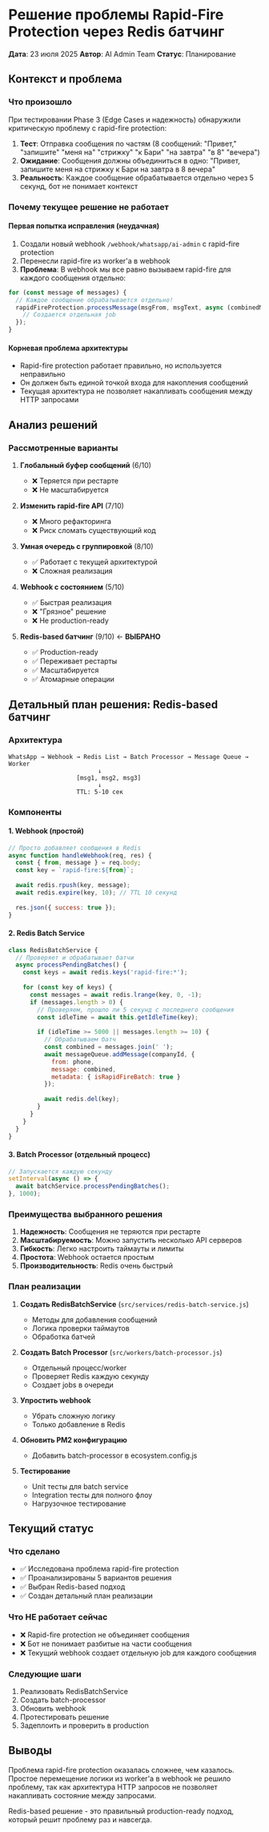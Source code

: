 # Решение проблемы Rapid-Fire Protection через Redis батчинг

**Дата**: 23 июля 2025
**Автор**: AI Admin Team
**Статус**: Планирование

## Контекст и проблема

### Что произошло
При тестировании Phase 3 (Edge Cases и надежность) обнаружили критическую проблему с rapid-fire protection:

1. **Тест**: Отправка сообщения по частям (8 сообщений: "Привет," "запишите" "меня на" "стрижку" "к Бари" "на завтра" "в 8" "вечера")
2. **Ожидание**: Сообщения должны объединиться в одно: "Привет, запишите меня на стрижку к Бари на завтра в 8 вечера"
3. **Реальность**: Каждое сообщение обрабатывается отдельно через 5 секунд, бот не понимает контекст

### Почему текущее решение не работает

#### Первая попытка исправления (неудачная)
1. Создали новый webhook `/webhook/whatsapp/ai-admin` с rapid-fire protection
2. Перенесли rapid-fire из worker'а в webhook
3. **Проблема**: В webhook мы все равно вызываем rapid-fire для каждого сообщения отдельно:
```javascript
for (const message of messages) {
  // Каждое сообщение обрабатывается отдельно!
  rapidFireProtection.processMessage(msgFrom, msgText, async (combinedMessage) => {
    // Создается отдельная job
  });
}
```

#### Корневая проблема архитектуры
- Rapid-fire protection работает правильно, но используется неправильно
- Он должен быть единой точкой входа для накопления сообщений
- Текущая архитектура не позволяет накапливать сообщения между HTTP запросами

## Анализ решений

### Рассмотренные варианты

1. **Глобальный буфер сообщений** (6/10)
   - ❌ Теряется при рестарте
   - ❌ Не масштабируется

2. **Изменить rapid-fire API** (7/10)
   - ❌ Много рефакторинга
   - ❌ Риск сломать существующий код

3. **Умная очередь с группировкой** (8/10)
   - ✅ Работает с текущей архитектурой
   - ❌ Сложная реализация

4. **Webhook с состоянием** (5/10)
   - ✅ Быстрая реализация
   - ❌ "Грязное" решение
   - ❌ Не production-ready

5. **Redis-based батчинг** (9/10) ← **ВЫБРАНО**
   - ✅ Production-ready
   - ✅ Переживает рестарты
   - ✅ Масштабируется
   - ✅ Атомарные операции

## Детальный план решения: Redis-based батчинг

### Архитектура

```
WhatsApp → Webhook → Redis List → Batch Processor → Message Queue → Worker
                         ↓
                   [msg1, msg2, msg3]
                         ↓
                   TTL: 5-10 сек
```

### Компоненты

#### 1. Webhook (простой)
```javascript
// Просто добавляет сообщения в Redis
async function handleWebhook(req, res) {
  const { from, message } = req.body;
  const key = `rapid-fire:${from}`;
  
  await redis.rpush(key, message);
  await redis.expire(key, 10); // TTL 10 секунд
  
  res.json({ success: true });
}
```

#### 2. Redis Batch Service
```javascript
class RedisBatchService {
  // Проверяет и обрабатывает батчи
  async processPendingBatches() {
    const keys = await redis.keys('rapid-fire:*');
    
    for (const key of keys) {
      const messages = await redis.lrange(key, 0, -1);
      if (messages.length > 0) {
        // Проверяем, прошло ли 5 секунд с последнего сообщения
        const idleTime = await this.getIdleTime(key);
        
        if (idleTime >= 5000 || messages.length >= 10) {
          // Обрабатываем батч
          const combined = messages.join(' ');
          await messageQueue.addMessage(companyId, {
            from: phone,
            message: combined,
            metadata: { isRapidFireBatch: true }
          });
          
          await redis.del(key);
        }
      }
    }
  }
}
```

#### 3. Batch Processor (отдельный процесс)
```javascript
// Запускается каждую секунду
setInterval(async () => {
  await batchService.processPendingBatches();
}, 1000);
```

### Преимущества выбранного решения

1. **Надежность**: Сообщения не теряются при рестарте
2. **Масштабируемость**: Можно запустить несколько API серверов
3. **Гибкость**: Легко настроить таймауты и лимиты
4. **Простота**: Webhook остается простым
5. **Производительность**: Redis очень быстрый

### План реализации

1. **Создать RedisBatchService** (`src/services/redis-batch-service.js`)
   - Методы для добавления сообщений
   - Логика проверки таймаутов
   - Обработка батчей

2. **Создать Batch Processor** (`src/workers/batch-processor.js`)
   - Отдельный процесс/worker
   - Проверяет Redis каждую секунду
   - Создает jobs в очереди

3. **Упростить webhook**
   - Убрать сложную логику
   - Только добавление в Redis

4. **Обновить PM2 конфигурацию**
   - Добавить batch-processor в ecosystem.config.js

5. **Тестирование**
   - Unit тесты для batch service
   - Integration тесты для полного флоу
   - Нагрузочное тестирование

## Текущий статус

### Что сделано
- ✅ Исследована проблема rapid-fire protection
- ✅ Проанализированы 5 вариантов решения
- ✅ Выбран Redis-based подход
- ✅ Создан детальный план реализации

### Что НЕ работает сейчас
- ❌ Rapid-fire protection не объединяет сообщения
- ❌ Бот не понимает разбитые на части сообщения
- ❌ Текущий webhook создает отдельную job для каждого сообщения

### Следующие шаги
1. Реализовать RedisBatchService
2. Создать batch-processor
3. Обновить webhook
4. Протестировать решение
5. Задеплоить и проверить в production

## Выводы

Проблема rapid-fire protection оказалась сложнее, чем казалось. Простое перемещение логики из worker'а в webhook не решило проблему, так как архитектура HTTP запросов не позволяет накапливать состояние между запросами.

Redis-based решение - это правильный production-ready подход, который решит проблему раз и навсегда.